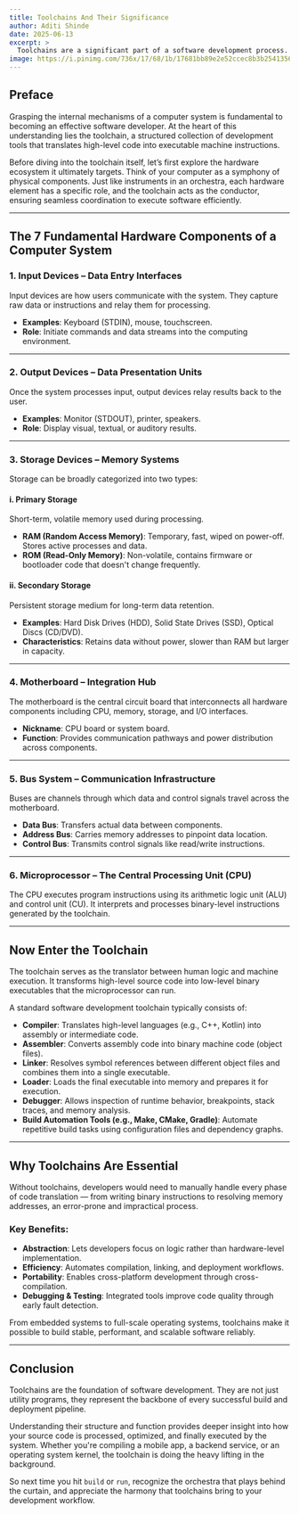 ```yaml
---
title: Toolchains And Their Significance  
author: Aditi Shinde  
date: 2025-06-13  
excerpt: >
  Toolchains are a significant part of a software development process. A toolchain acts as the bridge between software and hardware, enabling developers to build, compile, and test applications seamlessly. In this blog, we dive deep into what toolchains are and explore how they power the development workflow from behind the scenes.
image: https://i.pinimg.com/736x/17/68/1b/17681bb89e2e52ccec8b3b2541356b78.jpg  
---
```


## Preface

Grasping the internal mechanisms of a computer system is fundamental to becoming an effective software developer. At the heart of this understanding lies the toolchain, a structured collection of development tools that translates high-level code into executable machine instructions.

Before diving into the toolchain itself, let’s first explore the hardware ecosystem it ultimately targets. Think of your computer as a symphony of physical components. Just like instruments in an orchestra, each hardware element has a specific role, and the toolchain acts as the conductor, ensuring seamless coordination to execute software efficiently.

---

## The 7 Fundamental Hardware Components of a Computer System

### 1. **Input Devices** – Data Entry Interfaces

Input devices are how users communicate with the system. They capture raw data or instructions and relay them for processing.

- **Examples**: Keyboard (STDIN), mouse, touchscreen.
- **Role**: Initiate commands and data streams into the computing environment.

---

### 2. **Output Devices** – Data Presentation Units

Once the system processes input, output devices relay results back to the user.

- **Examples**: Monitor (STDOUT), printer, speakers.
- **Role**: Display visual, textual, or auditory results.

---

### 3. **Storage Devices** – Memory Systems

Storage can be broadly categorized into two types:

#### i. **Primary Storage**

Short-term, volatile memory used during processing.

- **RAM (Random Access Memory)**: Temporary, fast, wiped on power-off. Stores active processes and data.
- **ROM (Read-Only Memory)**: Non-volatile, contains firmware or bootloader code that doesn't change frequently.

#### ii. **Secondary Storage**

Persistent storage medium for long-term data retention.

- **Examples**: Hard Disk Drives (HDD), Solid State Drives (SSD), Optical Discs (CD/DVD).
- **Characteristics**: Retains data without power, slower than RAM but larger in capacity.

---

### 4. **Motherboard** – Integration Hub

The motherboard is the central circuit board that interconnects all hardware components including CPU, memory, storage, and I/O interfaces.

- **Nickname**: CPU board or system board.
- **Function**: Provides communication pathways and power distribution across components.

---

### 5. **Bus System** – Communication Infrastructure

Buses are channels through which data and control signals travel across the motherboard.

- **Data Bus**: Transfers actual data between components.
- **Address Bus**: Carries memory addresses to pinpoint data location.
- **Control Bus**: Transmits control signals like read/write instructions.

---

### 6. **Microprocessor** – The Central Processing Unit (CPU)

The CPU executes program instructions using its arithmetic logic unit (ALU) and control unit (CU). It interprets and processes binary-level instructions generated by the toolchain.

---

## Now Enter the Toolchain

The toolchain serves as the translator between human logic and machine execution. It transforms high-level source code into low-level binary executables that the microprocessor can run.

A standard software development toolchain typically consists of:

- **Compiler**: Translates high-level languages (e.g., C++, Kotlin) into assembly or intermediate code.
- **Assembler**: Converts assembly code into binary machine code (object files).
- **Linker**: Resolves symbol references between different object files and combines them into a single executable.
- **Loader**: Loads the final executable into memory and prepares it for execution.
- **Debugger**: Allows inspection of runtime behavior, breakpoints, stack traces, and memory analysis.
- **Build Automation Tools (e.g., Make, CMake, Gradle)**: Automate repetitive build tasks using configuration files and dependency graphs.

---

## Why Toolchains Are Essential

Without toolchains, developers would need to manually handle every phase of code translation — from writing binary instructions to resolving memory addresses, an error-prone and impractical process.

### Key Benefits:

- **Abstraction**: Lets developers focus on logic rather than hardware-level implementation.
- **Efficiency**: Automates compilation, linking, and deployment workflows.
- **Portability**: Enables cross-platform development through cross-compilation.
- **Debugging & Testing**: Integrated tools improve code quality through early fault detection.

From embedded systems to full-scale operating systems, toolchains make it possible to build stable, performant, and scalable software reliably.

---

## Conclusion

Toolchains are the foundation of software development. They are not just utility programs, they represent the backbone of every successful build and deployment pipeline.

Understanding their structure and function provides deeper insight into how your source code is processed, optimized, and finally executed by the system. Whether you're compiling a mobile app, a backend service, or an operating system kernel, the toolchain is doing the heavy lifting in the background.

So next time you hit `build` or `run`, recognize the orchestra that plays behind the curtain, and appreciate the harmony that toolchains bring to your development workflow.
